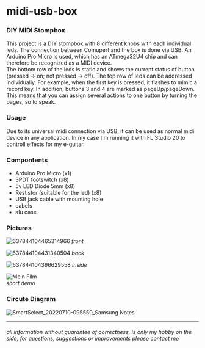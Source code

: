 # midi-usb-box

### DIY MIDI Stompbox
This project is a DIY stompbox with 8 different knobs with each individual leds. The connection between Comupert and the box is done via USB. An Arduino Pro Micro is used, which has an ATmega32U4 chip and can therefore be recognized as a MIDI device. <br />
The bottom row of the leds is static and shows the current status of button (pressed -> on; not pressed -> off). The top row of leds can be addressed individually. For example, when the first key is pressed, it flashes to mimic a record key. In addition, buttons 3 and 4 are marked as pageUp/pageDown. This means that you can assign several actions to one button by turning the pages, so to speak.

### Usage
Due to its universal midi connection via USB, it can be used as normal midi device in any application. In my case I'm running it with FL Studio 20 to controll effects for my e-guitar.

### Compontents
 * Arduino Pro Micro (x1)
 * 3PDT footswitch (x8)
 * 5v LED Diode 5mm (x8)
 * Restistor (suitable for the led) (x8)
 * USB jack cable with mounting hole
 * cabels
 * alu case

### Pictures

![637844104465314966](https://user-images.githubusercontent.com/93255373/161239817-a22f2776-54da-45a6-b733-dc5721c037aa.png)
*front*

![637844104431340504](https://user-images.githubusercontent.com/93255373/161239829-ff3d6ac8-c2dd-4e9c-8155-f2ba8629a12c.png)
*back*

![637844104396629558](https://user-images.githubusercontent.com/93255373/161239795-3661ec4b-9236-45d0-b6a5-59279ebaddb5.png)
*inside*

![Mein Film](https://user-images.githubusercontent.com/93255373/178137740-21643b2b-702a-4f08-af16-9c4b1f65bde6.gif) <br />
*short demo*

### Circute Diagram
![SmartSelect_20220710-095550_Samsung Notes](https://user-images.githubusercontent.com/93255373/178136307-28f960a3-46dd-415c-aee6-435eb54c8961.jpg)

- - - -
###### all information without guarantee of correctness, is only my hobby on the side; for questions, suggestions or improvements please contact me
